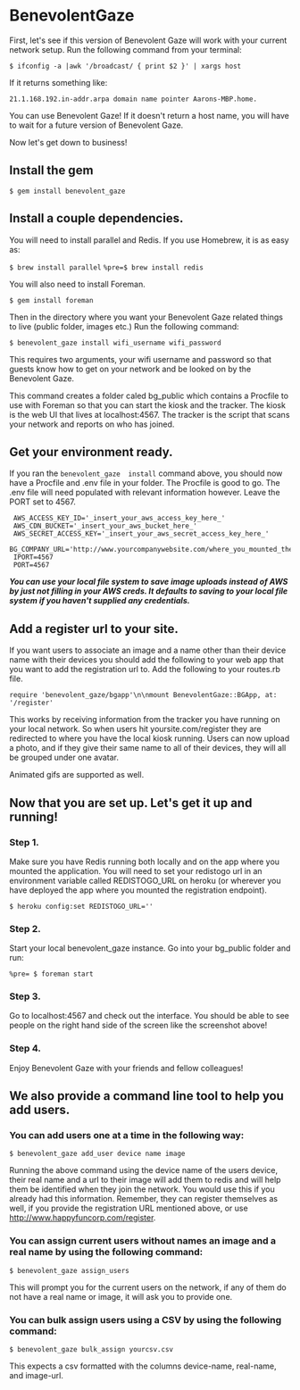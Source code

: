 # BenevolentGaze


First, let's see if this version of Benevolent Gaze will work with your current network setup.  Run the following command from your terminal:

```$ ifconfig -a |awk '/broadcast/ { print $2 }' | xargs host```

If it returns something like:

```21.1.168.192.in-addr.arpa domain name pointer Aarons-MBP.home.```

You can use Benevolent Gaze! If it doesn't return a host name, you will have to wait for a future version of Benevolent Gaze.

Now let's get down to business!

## Install the gem

```$ gem install benevolent_gaze```

## Install a couple dependencies.

You will need to install parallel and Redis. If you use Homebrew, it is as easy as:

```$ brew install parallel```
```%pre=$ brew install redis```

You will also need to install Foreman.

```$ gem install foreman```

Then in the directory where you want your Benevolent Gaze related things to live (public folder, images etc.) Run the following command:

```$ benevolent_gaze install wifi_username wifi_password```

This requires two arguments, your wifi username and password so that guests know how to get on your network and be looked on by the Benevolent Gaze. 
 
This command creates a folder caled bg_public which contains a Procfile to use with Foreman so that you can start the kiosk and the tracker.  The kiosk is the web UI that lives at localhost:4567.  The tracker is the script that scans your network and reports on who has joined.

## Get your environment ready.

If you ran the `benevolent_gaze  install` command above, you should now have a Procfile and .env file in your folder.  The Procfile is good to go. The .env file will need populated with relevant information however. Leave the PORT set to 4567.

     AWS_ACCESS_KEY_ID='_insert_your_aws_access_key_here_'
     AWS_CDN_BUCKET='_insert_your_aws_bucket_here_'
     AWS_SECRET_ACCESS_KEY='_insert_your_aws_secret_access_key_here_'
     BG_COMPANY_URL='http://www.yourcompanywebsite.com/where_you_mounted_the_benevolent_gaze_app'
     IPORT=4567
     PORT=4567


***You can use your local file system to save image uploads instead of AWS by just not filling in your AWS creds.  It defaults to saving to your local file system if you haven't supplied any credentials.***

## Add a register url to your site.

If you want users to associate an image and a name other than their device name with their devices you should add the following to your web app that you want to add the registration url to. Add the following to your routes.rb file.

```require 'benevolent_gaze/bgapp'\n\nmount BenevolentGaze::BGApp, at: '/register'```
  
This works by receiving information from the tracker you have running on your local network.  So when users hit yoursite.com/register they are redirected to where you have the local kiosk running.  Users can now upload a photo, and if they give their same name to all of their devices, they will all be grouped under one avatar.

Animated gifs are supported as well.

## Now that you are set up. Let's get it up and running!

### Step 1. 

Make sure you have Redis running both locally and on the app where you mounted the application. You will need to set your redistogo url in an environment variable called REDISTOGO_URL on heroku (or wherever you have deployed the app where you mounted the registration endpoint).

```$ heroku config:set REDISTOGO_URL=''```

### Step 2. 

Start your local benevolent_gaze instance. Go into your bg_public folder and run:

```%pre= $ foreman start```

### Step 3. 

Go to localhost:4567 and check out the interface. You should be able to see people on the right hand side of the screen like the screenshot above!

### Step 4.

Enjoy Benevolent Gaze with your friends and fellow colleagues!

## We also provide a command line tool to help you add users.

### You can add users one at a time in the following way:

```$ benevolent_gaze add_user device name image```

Running the above command using the device name of the users device, their real name and a url to their image will add them to redis and will help them be identified when they join the network.  You would use this if you already had this information.  Remember, they can register themselves as well, if you provide the registration URL mentioned above, or use http://www.happyfuncorp.com/register.

### You can assign current users without names an image and a real name by using the following command:

```$ benevolent_gaze assign_users```

This will prompt you for the current users on the network, if any of them do not have a real name or image, it will ask you to provide one.

### You can bulk assign users using a CSV by using the following command:

```$ benevolent_gaze bulk_assign yourcsv.csv```

This expects a csv formatted with the columns device-name, real-name, and image-url.
